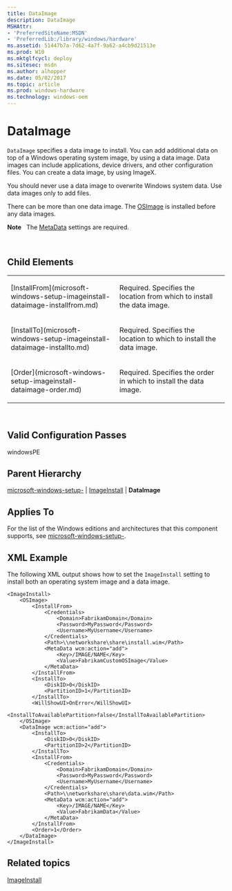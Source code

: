 ```yaml
---
title: DataImage
description: DataImage
MSHAttr:
- 'PreferredSiteName:MSDN'
- 'PreferredLib:/library/windows/hardware'
ms.assetid: 51447b7a-7d62-4a7f-9a62-a4cb9d21513e
ms.prod: W10
ms.mktglfcycl: deploy
ms.sitesec: msdn
ms.author: alhopper
ms.date: 05/02/2017
ms.topic: article
ms.prod: windows-hardware
ms.technology: windows-oem
---
```


# DataImage


`DataImage` specifies a data image to install. You can add additional data on top of a Windows operating system image, by using a data image. Data images can include applications, device drivers, and other configuration files. You can create a data image, by using ImageX.

You should never use a data image to overwrite Windows system data. Use data images only to add files.

There can be more than one data image. The [OSImage](microsoft-windows-setup-imageinstall-osimage.md) is installed before any data images.

**Note**  
The [MetaData](microsoft-windows-setup-imageinstall-dataimage-installfrom-metadata.md) settings are required.

 

## Child Elements


<table>
<colgroup>
<col width="50%" />
<col width="50%" />
</colgroup>
<tbody>
<tr class="odd">
<td><p>[InstallFrom](microsoft-windows-setup-imageinstall-dataimage-installfrom.md)</p></td>
<td><p>Required. Specifies the location from which to install the data image.</p></td>
</tr>
<tr class="even">
<td><p>[InstallTo](microsoft-windows-setup-imageinstall-dataimage-installto.md)</p></td>
<td><p>Required. Specifies the location to which to install the data image.</p></td>
</tr>
<tr class="odd">
<td><p>[Order](microsoft-windows-setup-imageinstall-dataimage-order.md)</p></td>
<td><p>Required. Specifies the order in which to install the data image.</p></td>
</tr>
</tbody>
</table>

 

## Valid Configuration Passes


windowsPE

## Parent Hierarchy


[microsoft-windows-setup-](microsoft-windows-setup.md) | [ImageInstall](microsoft-windows-setup-imageinstall.md) | **DataImage**

## Applies To


For the list of the Windows editions and architectures that this component supports, see [microsoft-windows-setup-](microsoft-windows-setup.md).

## XML Example


The following XML output shows how to set the `ImageInstall` setting to install both an operating system image and a data image.

``` syntax
<ImageInstall>
    <OSImage>
        <InstallFrom>
            <Credentials>
                <Domain>FabrikamDomain</Domain>
                <Password>MyPassword</Password>
                <Username>MyUsername</Username>
            </Credentials>
            <Path>\\networkshare\share\install.wim</Path>
            <MetaData wcm:action="add">
                <Key>/IMAGE/NAME</Key>
                <Value>FabrikamCustomOSImage</Value>
            </MetaData>
        </InstallFrom>
        <InstallTo>
            <DiskID>0</DiskID>
            <PartitionID>1</PartitionID>
        </InstallTo>
        <WillShowUI>OnError</WillShowUI>
        <InstallToAvailablePartition>false</InstallToAvailablePartition>
    </OSImage>
    <DataImage wcm:action="add">
        <InstallTo>
            <DiskID>0</DiskID>
            <PartitionID>2</PartitionID>
        </InstallTo>
        <InstallFrom>
            <Credentials>
                <Domain>FabrikamDomain</Domain>
                <Password>MyPassword</Password>
                <Username>MyUsername</Username>
            </Credentials>
            <Path>\\networkshare\share\data.wim</Path>
            <MetaData wcm:action="add">
                <Key>/IMAGE/NAME</Key>
                <Value>FabrikamData</Value>
            </MetaData>
        </InstallFrom>
        <Order>1</Order>
    </DataImage>
</ImageInstall>
```

## Related topics


[ImageInstall](microsoft-windows-setup-imageinstall.md)

 

 







